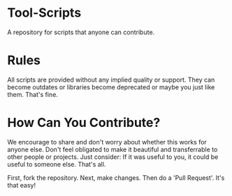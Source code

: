 # Tool-Scripts
A repository for scripts that anyone can contribute.

# Rules
All scripts are provided without any implied quality or support.  They can become outdates or libraries become deprecated or maybe you just like them.  That's fine.

# How Can You Contribute?

We encourage to share and don't worry about whether this works for anyone else.  Don't feel obligated to make it beautiful and transferrable to other people or projects.  Just consider:  If it was useful to you, it could be useful to someone else.  That's all.

First, fork the repository.  Next, make changes.  Then do a 'Pull Request'.  It's that easy!
